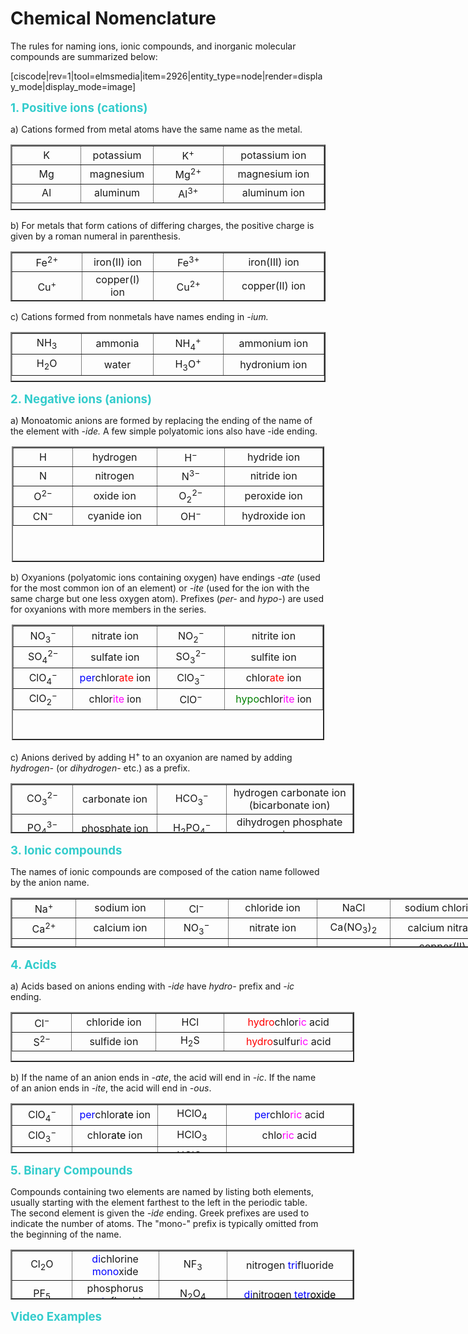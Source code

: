 # Chemical Nomenclature
<p>The rules for naming ions, ionic compounds, and inorganic molecular compounds are summarized below:
</p>
<div style="float:none;max-width:1000px;margin-auto;">[ciscode|rev=1|tool=elmsmedia|item=2926|entity_type=node|render=display_mode|display_mode=image]
</div>
<p>
</p>
<p><strong><span style="font-size: 14pt; color: #33cccc;">1. Positive ions (cations)</span></strong>
</p>
<p>a) Cations formed from metal atoms have the same name as the metal.
</p>
<table border="2" style="height: 105px; margin-left: auto; margin-right: auto;" width="500">
  <tbody>
    <tr>
      <td style="width: 100px; text-align: center;">K
      </td>
      <td style="width: 100px; text-align: center;">potassium
      </td>
      <td style="width: 100px; text-align: center;">K<sup>+</sup>
      </td>
      <td style="width: 150px; text-align: center;">potassium ion
      </td>
    </tr>
    <tr>
      <td style="width: 100px; text-align: center;">Mg
      </td>
      <td style="width: 100px; text-align: center;">magnesium
      </td>
      <td style="width: 100px; text-align: center;">Mg<sup>2+</sup>
      </td>
      <td style="width: 150px; text-align: center;">magnesium ion
      </td>
    </tr>
    <tr>
      <td style="width: 100px; text-align: center;">Al
      </td>
      <td style="width: 100px; text-align: center;">aluminum
      </td>
      <td style="width: 100px; text-align: center;">Al<sup>3+</sup>
      </td>
      <td style="width: 150px; text-align: center;">aluminum ion
      </td>
    </tr>
  </tbody>
</table>
<p>b) For metals that form cations of differing charges, the positive charge is given by a roman numeral in parenthesis.
</p>
<table border="2" style="height: 80px; margin-left: auto; margin-right: auto;" width="500">
  <tbody>
    <tr>
      <td style="width: 100px; text-align: center;">Fe<sup>2+</sup>
      </td>
      <td style="width: 100px; text-align: center;">iron(II) ion
      </td>
      <td style="width: 100px; text-align: center;">Fe<sup>3+</sup>
      </td>
      <td style="width: 150px; text-align: center;">iron(III) ion
      </td>
    </tr>
    <tr>
      <td style="width: 100px; text-align: center;">Cu<sup>+</sup>
      </td>
      <td style="width: 100px; text-align: center;">copper(I) ion
      </td>
      <td style="width: 100px; text-align: center;">Cu<sup>2+</sup>
      </td>
      <td style="width: 150px; text-align: center;">copper(II) ion
      </td>
    </tr>
  </tbody>
</table>
<p>c) Cations formed from nonmetals have names ending in <i>-ium.</i>
</p>
<table border="2" style="height: 80px; margin-left: auto; margin-right: auto;" width="500">
  <tbody>
    <tr>
      <td style="width: 100px; text-align: center;">NH<sub>3</sub>
      </td>
      <td style="width: 100px; text-align: center;">ammonia
      </td>
      <td style="width: 100px; text-align: center;">NH<sub>4</sub><sup>+</sup>
      </td>
      <td style="width: 150px; text-align: center;">ammonium ion
      </td>
    </tr>
    <tr>
      <td style="width: 100px; text-align: center;">H<sub>2</sub>O
      </td>
      <td style="width: 100px; text-align: center;">water
      </td>
      <td style="width: 100px; text-align: center;">H<sub>3</sub>O<sup>+</sup>
      </td>
      <td style="width: 150px; text-align: center;">hydronium ion
      </td>
    </tr>
  </tbody>
</table>
<p><strong><span style="font-size: 14pt; color: #33cccc;">2. Negative ions (anions)</span></strong>
</p>
<p>a) Monoatomic anions are formed by replacing the ending of the name of the element with <i>-ide. </i>A few simple polyatomic ions also have -ide ending.<i> </i>
</p>
<table border="2" style="height: 185px; margin-left: auto; margin-right: auto; width: 500px;">
  <tbody>
    <tr>
      <td style="width: 85px; text-align: center;">H
      </td>
      <td style="width: 125px; text-align: center;">hydrogen
      </td>
      <td style="width: 100px; text-align: center;">H<sup>−</sup>
      </td>
      <td style="width: 150px; text-align: center;">hydride ion
      </td>
    </tr>
    <tr>
      <td style="width: 85px; text-align: center;">N
      </td>
      <td style="width: 125px; text-align: center;">nitrogen
      </td>
      <td style="width: 100px; text-align: center;">N<sup>3−</sup>
      </td>
      <td style="width: 150px; text-align: center;">nitride ion
      </td>
    </tr>
    <tr>
      <td style="width: 85px; text-align: center;">O<sup>2−</sup>
      </td>
      <td style="width: 125px; text-align: center;">oxide ion
      </td>
      <td style="width: 100px; text-align: center;">O<sub>2</sub><sup>2− </sup>
      </td>
      <td style="width: 150px; text-align: center;">peroxide ion
      </td>
    </tr>
    <tr>
      <td style="width: 85px; text-align: center;">CN<sup>−</sup>
      </td>
      <td style="width: 125px; text-align: center;">cyanide ion
      </td>
      <td style="width: 100px; text-align: center;">OH<sup>−</sup>
      </td>
      <td style="width: 150px; text-align: center;">hydroxide ion
      </td>
    </tr>
  </tbody>
</table>
<p>b) Oxyanions (polyatomic ions containing oxygen) have endings <i>-ate</i> (used for the most common ion of an element) or <i>-ite</i> (used for the ion with the same charge but one less oxygen atom). Prefixes (<i>per-</i> and <i>hypo-</i>) are used for oxyanions with more members in the series.
</p>
<table border="2" style="height: 185px; margin-left: auto; margin-right: auto; width: 500px;">
  <tbody>
    <tr>
      <td style="width: 85px; text-align: center;">NO<sub>3</sub><sup>− </sup>
      </td>
      <td style="width: 125px; text-align: center;">nitrate ion
      </td>
      <td style="width: 100px; text-align: center;">NO<sub>2</sub><sup>− </sup>
      </td>
      <td style="width: 150px; text-align: center;">nitrite ion
      </td>
    </tr>
    <tr>
      <td style="width: 85px; text-align: center;">SO<sub>4</sub><sup>2−</sup>
      </td>
      <td style="width: 125px; text-align: center;">sulfate ion
      </td>
      <td style="width: 100px; text-align: center;">SO<sub>3</sub><sup>2−</sup>
      </td>
      <td style="width: 150px; text-align: center;">sulfite ion
      </td>
    </tr>
    <tr>
      <td style="width: 85px; text-align: center;">ClO<sub>4</sub><sup>−</sup>
      </td>
      <td style="width: 125px; text-align: center;"><span style="color: #0000ff;">per</span>chlor<span style="color: #ff0000;">ate</span> ion
      </td>
      <td style="width: 100px; text-align: center;">ClO<sub>3</sub><sup>−</sup>
      </td>
      <td style="width: 150px; text-align: center;">chlor<span style="color: #ff0000;">ate</span> ion
      </td>
    </tr>
    <tr>
      <td style="width: 85px; text-align: center;">ClO<sub>2</sub><sup>−</sup>
      </td>
      <td style="width: 125px; text-align: center;">chlor<span style="color: #ff00ff;">ite</span> ion
      </td>
      <td style="width: 100px; text-align: center;">ClO<sup>−</sup>
      </td>
      <td style="width: 150px; text-align: center;"><span style="color: #008000;">hypo</span>chlor<span style="color: #ff00ff;">ite</span> ion
      </td>
    </tr>
  </tbody>
</table>
<p>c) Anions derived by adding H<sup>+ </sup>to an oxyanion are named by adding <i>hydrogen-</i> (or <i>dihydrogen-</i> etc.) as a prefix.
</p>
<table border="2" style="height: 80px; margin-left: auto; margin-right: auto; width: 550px;">
  <tbody>
    <tr>
      <td style="width: 85px; text-align: center;">CO<sub>3</sub><sup>2− </sup>
      </td>
      <td style="width: 125px; text-align: center;">carbonate ion
      </td>
      <td style="width: 100px; text-align: center;">HCO<sub>3</sub><sup>−</sup>
      </td>
      <td style="width: 200px; text-align: center;">hydrogen carbonate ion (bicarbonate ion)
      </td>
    </tr>
    <tr>
      <td style="width: 85px; text-align: center;">PO<sub>4</sub><sup>3−</sup>
      </td>
      <td style="width: 125px; text-align: center;">phosphate ion
      </td>
      <td style="width: 100px; text-align: center;">H<sub>2</sub>PO<sub>4</sub><sup>−</sup>
      </td>
      <td style="width: 200px; text-align: center;">dihydrogen phosphate ion
      </td>
    </tr>
  </tbody>
</table>
<p><strong><span style="font-size: 14pt; color: #33cccc;">3. Ionic compounds</span></strong>
</p>
<p>The names of ionic compounds are composed of the cation name followed by the anion name.
</p>
<table border="2" style="height: 80px; margin-left: auto; margin-right: auto; width: 800px;">
  <tbody>
    <tr>
      <td style="width: 85px; text-align: center;">Na<sup>+</sup>
      </td>
      <td style="width: 125px; text-align: center;">sodium ion
      </td>
      <td style="width: 85px; text-align: center;">Cl<sup>−</sup>
      </td>
      <td style="width: 125px; text-align: center;">chloride ion
      </td>
      <td style="width: 100px; text-align: center;">NaCl
      </td>
      <td style="width: 150px; text-align: center;">sodium chloride
      </td>
    </tr>
    <tr>
      <td style="width: 85px; text-align: center;">Ca<sup>2+</sup>
      </td>
      <td style="width: 125px; text-align: center;">calcium ion
      </td>
      <td style="width: 85px; text-align: center;">NO<sub>3</sub><sup>−</sup>
      </td>
      <td style="width: 125px; text-align: center;">nitrate ion
      </td>
      <td style="width: 100px; text-align: center;">Ca(NO<sub>3</sub>)<sub>2</sub>
      </td>
      <td style="width: 150px; text-align: center;">calcium nitrate
      </td>
    </tr>
    <tr>
      <td style="width: 85px; text-align: center;">Cu<sup>2+</sup>
      </td>
      <td style="width: 125px; text-align: center;">copper(II) ion
      </td>
      <td style="width: 85px; text-align: center;">ClO<sub>4</sub><sup>−</sup>
      </td>
      <td style="width: 125px; text-align: center;">perchlorate ion
      </td>
      <td style="width: 100px; text-align: center;">Cu(ClO<sub>4</sub>)<sub>2</sub>
      </td>
      <td style="width: 150px; text-align: center;">copper(II) perchlorate
      </td>
    </tr>
    <tr>
      <td style="width: 85px; text-align: center;">Al<sup>3+</sup>
      </td>
      <td style="width: 125px; text-align: center;">aluminum ion
      </td>
      <td style="width: 85px; text-align: center;">SO<sub>4</sub><sup>2−</sup>
      </td>
      <td style="width: 125px; text-align: center;">sulfate ion
      </td>
      <td style="width: 100px; text-align: center;">Al<sub>2</sub>(SO<sub>4</sub>)<sub>3</sub>
      </td>
      <td style="width: 150px; text-align: center;">aluminum sulfate
      </td>
    </tr>
  </tbody>
</table>
<p><strong><span style="font-size: 14pt; color: #33cccc;">4. Acids</span></strong>
</p>
<p>a) Acids based on anions ending with <i>-ide </i>have <i>hydro-</i> prefix and <i>-ic</i> ending.
</p>
<table border="2" style="height: 80px; margin-left: auto; margin-right: auto; width: 550px;">
  <tbody>
    <tr>
      <td style="width: 85px; text-align: center;">Cl<sup>−</sup>
      </td>
      <td style="width: 125px; text-align: center;">chloride ion
      </td>
      <td style="width: 100px; text-align: center;">HCl
      </td>
      <td style="width: 200px; text-align: center;"><span style="color: #ff0000;">hydro</span>chlor<span style="color: #ff00ff;">ic</span> acid
      </td>
    </tr>
    <tr>
      <td style="width: 85px; text-align: center;">S<sup>2−</sup>
      </td>
      <td style="width: 125px; text-align: center;">sulfide ion
      </td>
      <td style="width: 100px; text-align: center;">H<sub>2</sub>S
      </td>
      <td style="width: 200px; text-align: center;"><span style="color: #ff0000;">hydro</span>sulfur<span style="color: #ff00ff;">ic</span> acid
      </td>
    </tr>
  </tbody>
</table>
<p>b) If the name of an anion ends in <i>-ate</i>, the acid will end in <i>-ic</i>. If the name of an anion ends in <i>-ite</i>, the acid will end in <em>-ous</em>.
</p>
<table border="2" style="height: 80px; margin-left: auto; margin-right: auto; width: 550px;">
  <tbody>
    <tr>
      <td style="width: 85px; text-align: center;">ClO<sub>4</sub><sup>−</sup>
      </td>
      <td style="width: 125px; text-align: center;"><span style="color: #0000ff;">per</span>chlor<span style="color: #000000;">ate</span> ion
      </td>
      <td style="width: 100px; text-align: center;">HClO<sub>4</sub>
      </td>
      <td style="width: 200px; text-align: center;"><span style="color: #0000ff;">per</span>chlo<span style="color: #ff00ff;">ric</span> acid
      </td>
    </tr>
    <tr>
      <td style="width: 85px; text-align: center;">ClO<sub>3</sub><sup>−</sup>
      </td>
      <td style="width: 125px; text-align: center;">chlor<span style="color: #000000;">ate</span> ion
      </td>
      <td style="width: 100px; text-align: center;">HClO<sub>3</sub>
      </td>
      <td style="width: 200px; text-align: center;">chlo<span style="color: #ff00ff;">ric</span> acid
      </td>
    </tr>
    <tr>
      <td style="width: 85px; text-align: center;">ClO<sub>2</sub><sup>− </sup>
      </td>
      <td style="width: 125px; text-align: center;">chlor<span style="color: #000000;">ite</span> ion
      </td>
      <td style="width: 100px; text-align: center;"><span style="color: #000000;">HClO<sub>2</sub></span>
      </td>
      <td style="width: 200px; text-align: center;">chlor<span style="color: #ff00ff;">ous</span><span style="color: #000000;"> acid</span>
      </td>
    </tr>
    <tr>
      <td style="width: 85px; text-align: center;">ClO<sup>− </sup>
      </td>
      <td style="width: 125px; text-align: center;"><span style="color: #008000;">hypo</span>chlor<span style="color: #000000;">ite</span> ion
      </td>
      <td style="width: 100px; text-align: center;"><span style="color: #000000;">HClO</span>
      </td>
      <td style="width: 200px; text-align: center;"><span style="color: #008000;">hypo</span>chlor<span style="color: #ff00ff;">ous</span><span style="color: #000000;"> acid</span>
      </td>
    </tr>
  </tbody>
</table>
<p><strong><span style="font-size: 14pt; color: #33cccc;">5. Binary Compounds</span></strong>
</p>
<p>Compounds containing two elements are named by listing both elements, usually starting with the element farthest to the left in the periodic table. The second element is given the<i> -ide</i> ending. Greek prefixes are used to indicate the number of atoms. The "mono-" prefix is typically omitted from the beginning of the name.
</p>
<table border="2" style="height: 80px; margin-left: auto; margin-right: auto; width: 550px;">
  <tbody>
    <tr>
      <td style="width: 85px; text-align: center;">Cl<sub>2</sub>O
      </td>
      <td style="width: 125px; text-align: center;"><span style="color: #0000ff;">di</span>chlorine <span style="color: #0000ff;">mono</span>xide
      </td>
      <td style="width: 100px; text-align: center;">NF<sub>3</sub>
      </td>
      <td style="width: 200px; text-align: center;">nitrogen <span style="color: #0000ff;">tri</span>fluoride
      </td>
    </tr>
    <tr>
      <td style="width: 85px; text-align: center;">PF<sub>5</sub>
      </td>
      <td style="width: 125px; text-align: center;">phosphorus <span style="color: #0000ff;">penta</span>fluoride
      </td>
      <td style="width: 100px; text-align: center;">N<sub>2</sub>O<sub>4</sub>
      </td>
      <td style="width: 200px; text-align: center;"><span style="color: #0000ff;">di</span>nitrogen <span style="color: #0000ff;">tetr</span><span style="color: #000000;">oxide </span>
      </td>
    </tr>
  </tbody>
</table>
<p><span style="font-size: 14pt; color: #33cccc;"><strong>Video Examples</strong></span>
</p>